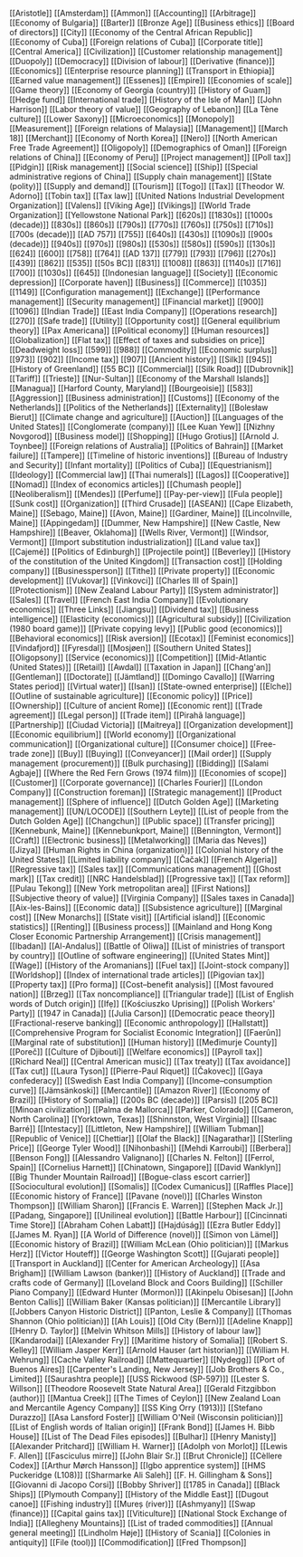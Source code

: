 [[Aristotle]]
[[Amsterdam]]
[[Ammon]]
[[Accounting]]
[[Arbitrage]]
[[Economy of Bulgaria]]
[[Barter]]
[[Bronze Age]]
[[Business ethics]]
[[Board of directors]]
[[City]]
[[Economy of the Central African Republic]]
[[Economy of Cuba]]
[[Foreign relations of Cuba]]
[[Corporate title]]
[[Central America]]
[[Civilization]]
[[Customer relationship management]]
[[Duopoly]]
[[Democracy]]
[[Division of labour]]
[[Derivative (finance)]]
[[Economics]]
[[Enterprise resource planning]]
[[Transport in Ethiopia]]
[[Earned value management]]
[[Essenes]]
[[Empire]]
[[Economies of scale]]
[[Game theory]]
[[Economy of Georgia (country)]]
[[History of Guam]]
[[Hedge fund]]
[[International trade]]
[[History of the Isle of Man]]
[[John Harrison]]
[[Labor theory of value]]
[[Geography of Lebanon]]
[[La Tène culture]]
[[Lower Saxony]]
[[Microeconomics]]
[[Monopoly]]
[[Measurement]]
[[Foreign relations of Malaysia]]
[[Management]]
[[March 18]]
[[Merchant]]
[[Economy of North Korea]]
[[Nero]]
[[North American Free Trade Agreement]]
[[Oligopoly]]
[[Demographics of Oman]]
[[Foreign relations of China]]
[[Economy of Peru]]
[[Project management]]
[[Poll tax]]
[[Pidgin]]
[[Risk management]]
[[Social science]]
[[Ship]]
[[Special administrative regions of China]]
[[Supply chain management]]
[[State (polity)]]
[[Supply and demand]]
[[Tourism]]
[[Togo]]
[[Tax]]
[[Theodor W. Adorno]]
[[Tobin tax]]
[[Tax law]]
[[United Nations Industrial Development Organization]]
[[Valens]]
[[Viking Age]]
[[Vikings]]
[[World Trade Organization]]
[[Yellowstone National Park]]
[[620s]]
[[1830s]]
[[1000s (decade)]]
[[830s]]
[[860s]]
[[790s]]
[[770s]]
[[760s]]
[[750s]]
[[710s]]
[[700s (decade)]]
[[AD 757]]
[[755]]
[[640s]]
[[430s]]
[[1090s]]
[[900s (decade)]]
[[940s]]
[[970s]]
[[980s]]
[[530s]]
[[580s]]
[[590s]]
[[130s]]
[[624]]
[[600]]
[[758]]
[[764]]
[[AD 137]]
[[779]]
[[793]]
[[796]]
[[270s]]
[[439]]
[[862]]
[[535]]
[[50s BC]]
[[831]]
[[1008]]
[[863]]
[[1140s]]
[[716]]
[[700]]
[[1030s]]
[[645]]
[[Indonesian language]]
[[Society]]
[[Economic depression]]
[[Corporate haven]]
[[Business]]
[[Commerce]]
[[1035]]
[[1149]]
[[Configuration management]]
[[Exchange]]
[[Performance management]]
[[Security management]]
[[Financial market]]
[[900]]
[[1096]]
[[Indian Trade]]
[[East India Company]]
[[Operations research]]
[[270]]
[[Safe trade]]
[[Utility]]
[[Opportunity cost]]
[[General equilibrium theory]]
[[Pax Americana]]
[[Political economy]]
[[Human resources]]
[[Globalization]]
[[Flat tax]]
[[Effect of taxes and subsidies on price]]
[[Deadweight loss]]
[[599]]
[[988]]
[[Commodity]]
[[Economic surplus]]
[[973]]
[[902]]
[[Income tax]]
[[907]]
[[Ancient history]]
[[Silk]]
[[945]]
[[History of Greenland]]
[[55 BC]]
[[Commercial]]
[[Silk Road]]
[[Dubrovnik]]
[[Tariff]]
[[Trieste]]
[[Nur-Sultan]]
[[Economy of the Marshall Islands]]
[[Managua]]
[[Harford County, Maryland]]
[[Bourgeoisie]]
[[583]]
[[Aggression]]
[[Business administration]]
[[Customs]]
[[Economy of the Netherlands]]
[[Politics of the Netherlands]]
[[Externality]]
[[Bolesław Bierut]]
[[Climate change and agriculture]]
[[Auction]]
[[Languages of the United States]]
[[Conglomerate (company)]]
[[Lee Kuan Yew]]
[[Nizhny Novgorod]]
[[Business model]]
[[Shopping]]
[[Hugo Grotius]]
[[Arnold J. Toynbee]]
[[Foreign relations of Australia]]
[[Politics of Bahrain]]
[[Market failure]]
[[Tampere]]
[[Timeline of historic inventions]]
[[Bureau of Industry and Security]]
[[Infant mortality]]
[[Politics of Cuba]]
[[Equestrianism]]
[[Ideology]]
[[Commercial law]]
[[Thai numerals]]
[[Lagos]]
[[Cooperative]]
[[Nomad]]
[[Index of economics articles]]
[[Chumash people]]
[[Neoliberalism]]
[[Mendes]]
[[Perfume]]
[[Pay-per-view]]
[[Fula people]]
[[Sunk cost]]
[[Organization]]
[[Third Crusade]]
[[ASEAN]]
[[Cape Elizabeth, Maine]]
[[Sebago, Maine]]
[[Avon, Maine]]
[[Gardiner, Maine]]
[[Lincolnville, Maine]]
[[Appingedam]]
[[Dummer, New Hampshire]]
[[New Castle, New Hampshire]]
[[Beaver, Oklahoma]]
[[Wells River, Vermont]]
[[Windsor, Vermont]]
[[Import substitution industrialization]]
[[Land value tax]]
[[Cajemé]]
[[Politics of Edinburgh]]
[[Projectile point]]
[[Beverley]]
[[History of the constitution of the United Kingdom]]
[[Transaction cost]]
[[Holding company]]
[[Businessperson]]
[[Tithe]]
[[Private property]]
[[Economic development]]
[[Vukovar]]
[[Vinkovci]]
[[Charles III of Spain]]
[[Protectionism]]
[[New Zealand Labour Party]]
[[System administrator]]
[[Sales]]
[[Travel]]
[[French East India Company]]
[[Evolutionary economics]]
[[Three Links]]
[[Jiangsu]]
[[Dividend tax]]
[[Business intelligence]]
[[Elasticity (economics)]]
[[Agricultural subsidy]]
[[Civilization (1980 board game)]]
[[Private copying levy]]
[[Public good (economics)]]
[[Behavioral economics]]
[[Risk aversion]]
[[Ecotax]]
[[Feminist economics]]
[[Vindafjord]]
[[Fyresdal]]
[[Mosjøen]]
[[Southern United States]]
[[Oligopsony]]
[[Service (economics)]]
[[Competition]]
[[Mid-Atlantic (United States)]]
[[Retail]]
[[Awdal]]
[[Taxation in Japan]]
[[Chang'an]]
[[Gentleman]]
[[Doctorate]]
[[Jämtland]]
[[Domingo Cavallo]]
[[Warring States period]]
[[Virtual water]]
[[Isan]]
[[State-owned enterprise]]
[[Elche]]
[[Outline of sustainable agriculture]]
[[Economic policy]]
[[Price]]
[[Ownership]]
[[Culture of ancient Rome]]
[[Economic rent]]
[[Trade agreement]]
[[Legal person]]
[[Trade item]]
[[Pirahã language]]
[[Partnership]]
[[Ciudad Victoria]]
[[Maitreya]]
[[Organization development]]
[[Economic equilibrium]]
[[World economy]]
[[Organizational communication]]
[[Organizational culture]]
[[Consumer choice]]
[[Free-trade zone]]
[[Buy]]
[[Buying]]
[[Conveyancer]]
[[Mail order]]
[[Supply management (procurement)]]
[[Bulk purchasing]]
[[Bidding]]
[[Salami Agbaje]]
[[Where the Red Fern Grows (1974 film)]]
[[Economies of scope]]
[[Customer]]
[[Corporate governance]]
[[Charles Fourier]]
[[London Company]]
[[Construction foreman]]
[[Strategic management]]
[[Product management]]
[[Sphere of influence]]
[[Dutch Golden Age]]
[[Marketing management]]
[[UN/LOCODE]]
[[Southern Leyte]]
[[List of people from the Dutch Golden Age]]
[[Changchun]]
[[Public space]]
[[Transfer pricing]]
[[Kennebunk, Maine]]
[[Kennebunkport, Maine]]
[[Bennington, Vermont]]
[[Craft]]
[[Electronic business]]
[[Metalworking]]
[[Maria das Neves]]
[[Jizya]]
[[Human Rights in China (organization)]]
[[Colonial history of the United States]]
[[Limited liability company]]
[[Čačak]]
[[French Algeria]]
[[Regressive tax]]
[[Sales tax]]
[[Communications management]]
[[Ghost mark]]
[[Tax credit]]
[[NRC Handelsblad]]
[[Progressive tax]]
[[Tax reform]]
[[Pulau Tekong]]
[[New York metropolitan area]]
[[First Nations]]
[[Subjective theory of value]]
[[Virginia Company]]
[[Sales taxes in Canada]]
[[Aix-les-Bains]]
[[Economic data]]
[[Subsistence agriculture]]
[[Marginal cost]]
[[New Monarchs]]
[[State visit]]
[[Artificial island]]
[[Economic statistics]]
[[Renting]]
[[Business process]]
[[Mainland and Hong Kong Closer Economic Partnership Arrangement]]
[[Crisis management]]
[[Ibadan]]
[[Al-Andalus]]
[[Battle of Oliwa]]
[[List of ministries of transport by country]]
[[Outline of software engineering]]
[[United States Mint]]
[[Wage]]
[[History of the Aromanians]]
[[Fuel tax]]
[[Joint-stock company]]
[[Worldshop]]
[[Index of international trade articles]]
[[Pigovian tax]]
[[Property tax]]
[[Pro forma]]
[[Cost–benefit analysis]]
[[Most favoured nation]]
[[Brzeg]]
[[Tax noncompliance]]
[[Triangular trade]]
[[List of English words of Dutch origin]]
[[Ifẹ]]
[[Kościuszko Uprising]]
[[Polish Workers' Party]]
[[1947 in Canada]]
[[Julia Carson]]
[[Democratic peace theory]]
[[Fractional-reserve banking]]
[[Economic anthropology]]
[[Hallstatt]]
[[Comprehensive Program for Socialist Economic Integration]]
[[Faerûn]]
[[Marginal rate of substitution]]
[[Human history]]
[[Međimurje County]]
[[Poreč]]
[[Culture of Djibouti]]
[[Welfare economics]]
[[Payroll tax]]
[[Richard Neal]]
[[Central American music]]
[[Tax treaty]]
[[Tax avoidance]]
[[Tax cut]]
[[Laura Tyson]]
[[Pierre-Paul Riquet]]
[[Čakovec]]
[[Gaya confederacy]]
[[Swedish East India Company]]
[[Income–consumption curve]]
[[Jämsänkoski]]
[[Mercantile]]
[[Amazon River]]
[[Economy of Brazil]]
[[History of Somalia]]
[[200s BC (decade)]]
[[Parsis]]
[[205 BC]]
[[Minoan civilization]]
[[Palma de Mallorca]]
[[Parker, Colorado]]
[[Cameron, North Carolina]]
[[Yorktown, Texas]]
[[Shinnston, West Virginia]]
[[Isaac Barré]]
[[Intestacy]]
[[Littleton, New Hampshire]]
[[William Tubman]]
[[Republic of Venice]]
[[Chettiar]]
[[Olaf the Black]]
[[Nagarathar]]
[[Sterling Price]]
[[George Tyler Wood]]
[[Nihonbashi]]
[[Mehdi Karroubi]]
[[Berbera]]
[[Benson Fong]]
[[Alessandro Valignano]]
[[Charles N. Felton]]
[[Ferrol, Spain]]
[[Cornelius Harnett]]
[[Chinatown, Singapore]]
[[David Wanklyn]]
[[Big Thunder Mountain Railroad]]
[[Bogue-class escort carrier]]
[[Sociocultural evolution]]
[[Somalis]]
[[Codex Cumanicus]]
[[Raffles Place]]
[[Economic history of France]]
[[Pavane (novel)]]
[[Charles Winston Thompson]]
[[William Sharon]]
[[Francis E. Warren]]
[[Stephen Mack Jr.]]
[[Padang, Singapore]]
[[Unilineal evolution]]
[[Battle Harbour]]
[[Cincinnati Time Store]]
[[Abraham Cohen Labatt]]
[[Hajdúság]]
[[Ezra Butler Eddy]]
[[James M. Ryan]]
[[A World of Difference (novel)]]
[[Simon von Lämel]]
[[Economic history of Brazil]]
[[William McLean (Ohio politician)]]
[[Markus Herz]]
[[Victor Houteff]]
[[George Washington Scott]]
[[Gujarati people]]
[[Transport in Auckland]]
[[Center for American Archeology]]
[[Asa Brigham]]
[[William Lawson (banker)]]
[[History of Auckland]]
[[Trade and crafts code of Germany]]
[[Loveland Block and Coors Building]]
[[Schiller Piano Company]]
[[Edward Hunter (Mormon)]]
[[Akinpelu Obisesan]]
[[John Benton Callis]]
[[William Baker (Kansas politician)]]
[[Mercantile Library]]
[[Jobbers Canyon Historic District]]
[[Panton, Leslie & Company]]
[[Thomas Shannon (Ohio politician)]]
[[Ah Louis]]
[[Old City (Bern)]]
[[Adeline Knapp]]
[[Henry D. Taylor]]
[[Melvin Whitson Mills]]
[[History of labour law]]
[[Kandarodai]]
[[Alexander Fry]]
[[Maritime history of Somalia]]
[[Robert S. Kelley]]
[[William Jasper Kerr]]
[[Arnold Hauser (art historian)]]
[[William H. Wehrung]]
[[Cache Valley Railroad]]
[[Mattequartier]]
[[Nydegg]]
[[Port of Buenos Aires]]
[[Carpenter's Landing, New Jersey]]
[[Job Brothers & Co., Limited]]
[[Saurashtra people]]
[[USS Rickwood (SP-597)]]
[[Lester S. Willson]]
[[Theodore Roosevelt State Natural Area]]
[[Gerald Fitzgibbon (author)]]
[[Mantua Creek]]
[[The Times of Ceylon]]
[[New Zealand Loan and Mercantile Agency Company]]
[[SS King Orry (1913)]]
[[Stefano Durazzo]]
[[Asa Lansford Foster]]
[[William O'Neil (Wisconsin politician)]]
[[List of English words of Italian origin]]
[[Frank Bond]]
[[James H. Bibb House]]
[[List of The Dead Files episodes]]
[[Bulhar]]
[[Henry Manisty]]
[[Alexander Pritchard]]
[[William H. Warner]]
[[Adolph von Morlot]]
[[Lewis F. Allen]]
[[Fasciculus mirre]]
[[John Blair Sr.]]
[[Brut Chronicle]]
[[Cèllere Codex]]
[[Arthur Mørch Hansson]]
[[Igbo apprentice system]]
[[HMS Puckeridge (L108)]]
[[Sharmarke Ali Saleh]]
[[F. H. Gillingham & Sons]]
[[Giovanni di Jacopo Corsi]]
[[Bobby Shriver]]
[[1785 in Canada]]
[[Black Ships]]
[[Plymouth Company]]
[[History of the Middle East]]
[[Dugout canoe]]
[[Fishing industry]]
[[Mureș (river)]]
[[Ashmyany]]
[[Swap (finance)]]
[[Capital gains tax]]
[[Viticulture]]
[[National Stock Exchange of India]]
[[Allegheny Mountains]]
[[List of traded commodities]]
[[Annual general meeting]]
[[Lindholm Høje]]
[[History of Scania]]
[[Colonies in antiquity]]
[[File (tool)]]
[[Commodification]]
[[Fred Thompson]]
